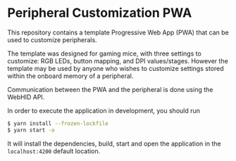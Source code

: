 # Peripheral Customization PWA

This repository contains a template Progressive Web App (PWA) that can be used to customize peripherals.

The template was designed for gaming mice, with three settings to customize: RGB LEDs, button mapping, and DPI values/stages. However the template may be used by anyone who wishes to customize settings stored within the onboard memory of a peripheral.

Communication between the PWA and the peripheral is done using the WebHID API.

In order to execute the application in development, you should run

```sh
$ yarn install --frozen-lockfile
$ yarn start -o
```

It will install the dependencies, build, start and open the application in the
`localhost:4200` default location.
